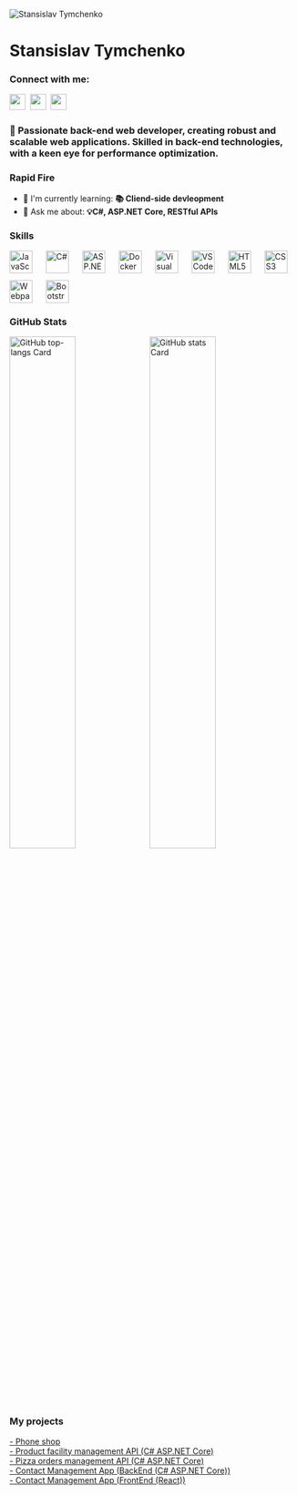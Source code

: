 ![Stansislav Tymchenko](https://user-images.githubusercontent.com/10498744/210012254-234538ff-d198-48aa-8964-37e6fd45d227.gif)

<div id="toc">
  <ul align="left" style="list-style: none">
    <summary>
      <h1>
        Stansislav Tymchenko
      </h1>
    </summary>
  </ul>
</div>

<h3>Connect with me:</h3>
<p><a href="https://github.com/sushilmagare10" target="_blank"><img src="https://img.shields.io/badge/GitHub-100000?logo=github&logoColor=white" height="28" style="margin-right: 4px"></a> <a href="https://www.linkedin.com/in/Stanislav Tymchenko" target="_blank"><img src="https://img.shields.io/badge/LinkedIn-0077B5?style=for-the-badge&logo=linkedin&logoColor=white" height="28" style="margin-right: 4px"></a> <a href="tim4chenko.stas@gmail.com" target="_blank"><img src="https://img.shields.io/badge/Gmail-D14836?style=for-the-badge&logo=gmail&logoColor=white" height="28" style="margin-right: 4px"></a></p>

 <h3>🚀 Passionate back-end web developer, creating robust and scalable web applications. Skilled in back-end technologies, with a keen eye for performance optimization.</h3>

<h3>Rapid Fire</h3>

- 🌱 I'm currently learning: **📚 Cliend-side devleopment**
- 💬 Ask me about: **💡C#, ASP.NET Core,  RESTful APIs**

 <h3>Skills</h3>

<div style="display: flex; flex-wrap: wrap; gap: 12px; justify-content: left;"><img src="https://img.shields.io/badge/JavaScript-F7DF1C?logo=javascript&logoColor=white" height="40" alt="JavaScript" style="margin-right: 12px"> <img src="https://cdn.jsdelivr.net/gh/devicons/devicon/icons/csharp/csharp-original.svg" height="40" alt="C#" style="margin-right: 12px"> <img src="https://cdn.jsdelivr.net/gh/devicons/devicon@latest/icons/dot-net/dot-net-original-wordmark.svg" height="40" alt="ASP.NET" style="margin-right: 12px"> <img src="https://cdn.jsdelivr.net/gh/devicons/devicon/icons/docker/docker-original.svg" height="40" alt="Docker" style="margin-right: 12px"> <img src="https://cdn.jsdelivr.net/gh/devicons/devicon@latest/icons/visualstudio/visualstudio-original.svg" height="40" alt="Visual Studio" style="margin-right: 12px"> <img src="https://cdn.jsdelivr.net/gh/devicons/devicon@latest/icons/vscode/vscode-original.svg" height="40" alt="VSCode" style="margin-right: 12px"> <img src="https://cdn.jsdelivr.net/gh/devicons/devicon/icons/html5/html5-original.svg" height="40" alt="HTML5" style="margin-right: 12px"> <img src="https://cdn.jsdelivr.net/gh/devicons/devicon/icons/css3/css3-original.svg" height="40" alt="CSS3" style="margin-right: 12px"> <img src="https://cdn.jsdelivr.net/gh/devicons/devicon/icons/webpack/webpack-plain.svg" height="40" alt="Webpack" style="margin-right: 12px"> <img src="https://cdn.jsdelivr.net/gh/devicons/devicon/icons/bootstrap/bootstrap-original.svg" height="40" alt="Bootstrap" style="margin-right: 12px"></div>

 <h3>GitHub Stats</h3>

<p>
  <img width="48%" src="https://github-readme-stats.vercel.app/api/top-langs?username=bebrochka1&theme=gotham&hide_title=false&layout=donut&langs_count=8&hide_progress=false&card_width=400&disable_animations=false&hide_border=true" alt="GitHub top-langs Card" />
  <img width="48%" src="https://github-readme-stats.vercel.app/api?username=bebrochka1&theme=default&cache_seconds=1800&border_radius=4&hide_title=false&hide_rank=false&show_icons=true&include_all_commits=true&line_height=25" alt="GitHub stats Card" />
</p>

<h3>My projects</h3>
<a href="https://github.com/EmberEl/worldoftanks"> - Phone shop</a><br/>
<a href="https://github.com/bebrochka1/TestTask"> - Product facility management API (C# ASP.NET Core)</a><br/>
<a href="https://github.com/bebrochka1/PizzaMeow"> - Pizza orders management API (C# ASP.NET Core)</a><br/>
<a href="https://github.com/bebrochka1/contact-manager-app-backend"> - Contact Management App (BackEnd (C# ASP.NET Core))</a><br/>
<a href="https://github.com/bebrochka1/contact-manager-app-frontend"> - Contact Management App (FrontEnd (React))</a>

